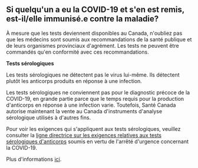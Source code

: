 ## Si quelqu'un a eu la COVID-19 et s'en est remis, est-il/elle immunisé.e contre la maladie?

À mesure que les tests deviennent disponibles au Canada, n'oubliez pas que les médecins sont soumis aux recommandations de la santé publique et de leurs organismes provinciaux d'agrément. Les tests ne peuvent être commandés qu'en conformité avec ces recommandations.

**Tests sérologiques**

Les tests sérologiques ne détectent pas le virus lui-même. Ils détectent plutôt les anticorps produits en réponse à une infection.

Les tests sérologiques ne conviennent pas pour le diagnostic précoce de la COVID-19, en grande partie parce que le temps requis pour la production d'anticorps en réponse à une infection varie. Toutefois, Santé Canada autorise maintenant la vente au Canada d'instruments d'analyse sérologique utilisés à d'autres fins.

Pour voir les exigences qui s'appliquent aux tests sérologiques, veuillez consulter la [ligne directrice sur les exigences relatives aux tests sérologiques d'anticorps](https://www.canada.ca/fr/sante-canada/services/medicaments-produits-sante/instruments-medicaux/information-demandes/lignes-directrices/covid19-exigences-relatives-tests-serologiques-anticorps.html) soumis en vertu de l'arrêté d'urgence concernant la COVID-19.

Plus d'informations [ici](https://www.canada.ca/fr/sante-canada/services/medicaments-produits-sante/covid19-industrie/instruments-medicaux/depistage/serologique.html).
